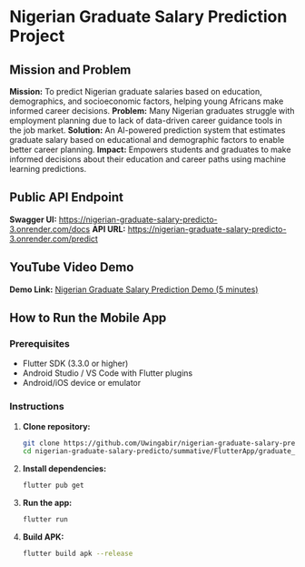 # Nigerian Graduate Salary Prediction Project

## Mission and Problem
**Mission:** To predict Nigerian graduate salaries based on education, demographics, and socioeconomic factors, helping young Africans make informed career decisions.
**Problem:** Many Nigerian graduates struggle with employment planning due to lack of data-driven career guidance tools in the job market.
**Solution:** An AI-powered prediction system that estimates graduate salary based on educational and demographic factors to enable better career planning.
**Impact:** Empowers students and graduates to make informed decisions about their education and career paths using machine learning predictions.

## Public API Endpoint
**Swagger UI:** https://nigerian-graduate-salary-predicto-3.onrender.com/docs
**API URL:** https://nigerian-graduate-salary-predicto-3.onrender.com/predict

## YouTube Video Demo
**Demo Link:** [Nigerian Graduate Salary Prediction Demo (5 minutes)](https://youtube.com/watch?v=your-video-id)

## How to Run the Mobile App

### Prerequisites
- Flutter SDK (3.3.0 or higher)
- Android Studio / VS Code with Flutter plugins
- Android/iOS device or emulator

### Instructions
1. **Clone repository:**
   ```bash
   git clone https://github.com/Uwingabir/nigerian-graduate-salary-predicto.git
   cd nigerian-graduate-salary-predicto/summative/FlutterApp/graduate_salary_predictor
   ```

2. **Install dependencies:**
   ```bash
   flutter pub get
   ```

3. **Run the app:**
   ```bash
   flutter run
   ```

4. **Build APK:**
   ```bash
   flutter build apk --release
   ```
